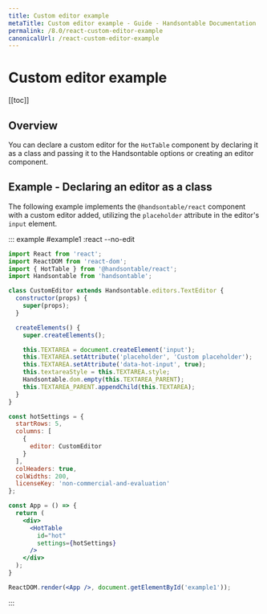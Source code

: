 ```yaml
---
title: Custom editor example
metaTitle: Custom editor example - Guide - Handsontable Documentation
permalink: /8.0/react-custom-editor-example
canonicalUrl: /react-custom-editor-example
---
```


# Custom editor example

[[toc]]

## Overview

You can declare a custom editor for the `HotTable` component by declaring it as a class and passing it to the Handsontable options or creating an editor component.

## Example - Declaring an editor as a class

The following example implements the `@handsontable/react` component with a custom editor added, utilizing the `placeholder` attribute in the editor's `input` element.

::: example #example1 :react  --no-edit
```jsx
import React from 'react';
import ReactDOM from 'react-dom';
import { HotTable } from '@handsontable/react';
import Handsontable from 'handsontable';

class CustomEditor extends Handsontable.editors.TextEditor {
  constructor(props) {
    super(props);
  }

  createElements() {
    super.createElements();

    this.TEXTAREA = document.createElement('input');
    this.TEXTAREA.setAttribute('placeholder', 'Custom placeholder');
    this.TEXTAREA.setAttribute('data-hot-input', true);
    this.textareaStyle = this.TEXTAREA.style;
    Handsontable.dom.empty(this.TEXTAREA_PARENT);
    this.TEXTAREA_PARENT.appendChild(this.TEXTAREA);
  }
}

const hotSettings = {
  startRows: 5,
  columns: [
    {
      editor: CustomEditor
    }
  ],
  colHeaders: true,
  colWidths: 200,
  licenseKey: 'non-commercial-and-evaluation'
};

const App = () => {
  return (
    <div>
      <HotTable
        id="hot"
        settings={hotSettings}
      />
    </div>
  );
}

ReactDOM.render(<App />, document.getElementById('example1'));
```
:::

